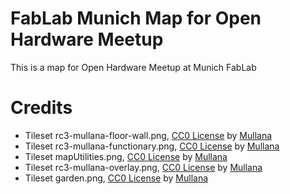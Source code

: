 # FabLab Munich Map for Open Hardware Meetup

This is a map for Open Hardware Meetup at Munich FabLab

# Credits

- Tileset rc3-mullana-floor-wall.png, [CC0 License](https://creativecommons.org/publicdomain/zero/1.0/) by [Mullana](https://mullana.de/mullana/)
- Tileset rc3-mullana-functionary.png, [CC0 License](https://creativecommons.org/publicdomain/zero/1.0/) by [Mullana](https://mullana.de/mullana/)
- Tileset mapUtilities.png, [CC0 License](https://creativecommons.org/publicdomain/zero/1.0/) by [Mullana](https://mullana.de/mullana/)
- Tileset rc3-mullana-overlay.png, [CC0 License](https://creativecommons.org/publicdomain/zero/1.0/) by [Mullana](https://mullana.de/mullana/)
- Tileset garden.png, [CC0 License](https://creativecommons.org/publicdomain/zero/1.0/) by [Mullana](https://mullana.de/mullana/)

